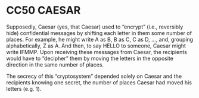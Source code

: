 # CC50 CAESAR

Supposedly, Caesar (yes, that Caesar) used to “encrypt” (i.e., reversibly hide) confidential messages by shifting each letter in them some number of places. For example, he might write A as B, B as C, C as D, ..., and, grouping alphabetically, Z as A. And then, to say HELLO to someone, Caesar might write IFMMP. Upon receiving these messages from Caesar, the recipients would have to “decipher” them by moving the letters in the opposite direction in the same number of places.

The secrecy of this “cryptosystem” depended solely on Caesar and the recipients knowing one secret, the number of places Caesar had moved his letters (e.g. 1).